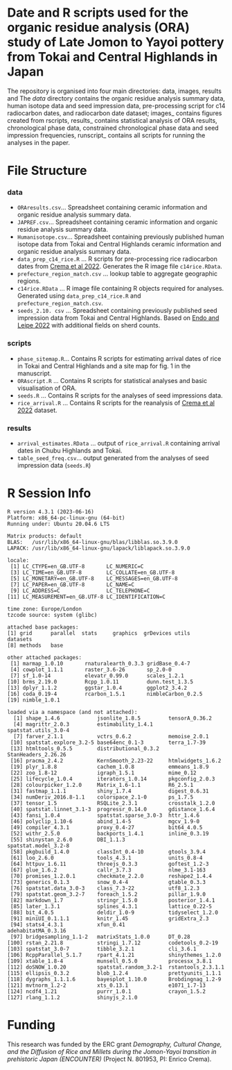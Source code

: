 # Date and R scripts used for the organic residue analysis (ORA) study of Late Jomon to Yayoi pottery from Tokai and Central Highlands in Japan

The repository is organised into four main directories: data, images, results and 
The _data_ directory contains the organic residue analysis summary data, human isotope data and seed impression data, pre-processing script for c14 radiocarbon dates, and radiocarbon date dataset; images_ contains figures created from rscripts, results_  contains statistical analysis of ORA results, chronological phase data, constrained chronological phase data and seed impression frequencies, runscript_ contains all scripts for running the analyses in the paper. 

# File Structure

### data
* `ORAresults.csv`... Spreadsheet containing ceramic information and organic residue analysis summary data.
* `JAPREF.csv`... Spreadsheet containing ceramic information and organic residue analysis summary data.
* `Humanisotope.csv`... Spreadsheet containing previously published human isotope data from Tokai and Central Highlands ceramic information and organic residue analysis summary data.
* `data_prep_c14_rice.R` ... R scripts for pre-processing rice radiocarbon dates from [Crema et al 2022](https://github.com/ercrema/yayoi_rice_dispersal). Generates the R image file `c14rice.RData`.
* `prefecture_region_match.csv` ... lookup table to aggregate geographic regions.
* `c14rice.RData` ... R image file containing R objects required for analyses. Generated using `data_prep_c14_rice.R` and `prefecture_region_match.csv`.
* `seeds_2.10. csv` ... Spreadsheet containing previously published seed impression data from Tokai and Central Highlands. Based on [Endo and Leipe 2022](https://doi.org/10.1016/j.quaint.2021.11.027) with additional fields on sherd counts.
  
### scripts 
* `phase_sitemap.R`... Contains R scripts for estimating arrival dates of rice in Tokai and Central Highlands and a site map for fig. 1 in the manuscript.
* `ORAscript.R` ... Contains R scripts for statistical analyses and basic visualisation of ORA.
* `seeds.R` ... Contains R scripts for the analyses of seed impressions data.
* `rice_arrival.R` ... Contains R scripts for the reanalysis of [Crema et al 2022](https://github.com/ercrema/yayoi_rice_dispersal) dataset.
  
### results 
* `arrival_estimates.RData` ...  output of `rice_arrival.R` containing arrival dates in Chubu Highlands and Tokai.
* `table_seed_freq.csv`... output generated from the analyses of seed impression data (`seeds.R`)

# R Session Info
```
R version 4.3.1 (2023-06-16)
Platform: x86_64-pc-linux-gnu (64-bit)
Running under: Ubuntu 20.04.6 LTS

Matrix products: default
BLAS:   /usr/lib/x86_64-linux-gnu/blas/libblas.so.3.9.0 
LAPACK: /usr/lib/x86_64-linux-gnu/lapack/liblapack.so.3.9.0

locale:
 [1] LC_CTYPE=en_GB.UTF-8       LC_NUMERIC=C              
 [3] LC_TIME=en_GB.UTF-8        LC_COLLATE=en_GB.UTF-8    
 [5] LC_MONETARY=en_GB.UTF-8    LC_MESSAGES=en_GB.UTF-8   
 [7] LC_PAPER=en_GB.UTF-8       LC_NAME=C                 
 [9] LC_ADDRESS=C               LC_TELEPHONE=C            
[11] LC_MEASUREMENT=en_GB.UTF-8 LC_IDENTIFICATION=C       

time zone: Europe/London
tzcode source: system (glibc)

attached base packages:
[1] grid      parallel  stats     graphics  grDevices utils     datasets 
[8] methods   base     

other attached packages:
 [1] marmap_1.0.10       rnaturalearth_0.3.3 gridBase_0.4-7     
 [4] cowplot_1.1.1       raster_3.6-26       sp_2.0-0           
 [7] sf_1.0-14           elevatr_0.99.0      scales_1.2.1       
[10] brms_2.19.0         Rcpp_1.0.11         dunn.test_1.3.5    
[13] dplyr_1.1.2         ggstar_1.0.4        ggplot2_3.4.2      
[16] coda_0.19-4         rcarbon_1.5.1       nimbleCarbon_0.2.5 
[19] nimble_1.0.1       

loaded via a namespace (and not attached):
  [1] shape_1.4.6            jsonlite_1.8.5         tensorA_0.36.2        
  [4] magrittr_2.0.3         estimability_1.4.1     spatstat.utils_3.0-4  
  [7] farver_2.1.1           vctrs_0.6.2            memoise_2.0.1         
 [10] spatstat.explore_3.2-5 base64enc_0.1-3        terra_1.7-39          
 [13] htmltools_0.5.5        distributional_0.3.2   StanHeaders_2.26.26   
 [16] pracma_2.4.2           KernSmooth_2.23-22     htmlwidgets_1.6.2     
 [19] plyr_1.8.8             cachem_1.0.8           emmeans_1.8.9         
 [22] zoo_1.8-12             igraph_1.5.1           mime_0.12             
 [25] lifecycle_1.0.4        iterators_1.0.14       pkgconfig_2.0.3       
 [28] colourpicker_1.2.0     Matrix_1.6-1.1         R6_2.5.1              
 [31] fastmap_1.1.1          shiny_1.7.4            digest_0.6.31         
 [34] numDeriv_2016.8-1.1    colorspace_2.1-0       ps_1.7.5              
 [37] tensor_1.5             RSQLite_2.3.1          crosstalk_1.2.0       
 [40] spatstat.linnet_3.1-3  progressr_0.14.0       gdistance_1.6.4       
 [43] fansi_1.0.4            spatstat.sparse_3.0-3  httr_1.4.6            
 [46] polyclip_1.10-6        abind_1.4-5            mgcv_1.9-0            
 [49] compiler_4.3.1         proxy_0.4-27           bit64_4.0.5           
 [52] withr_2.5.0            backports_1.4.1        inline_0.3.19         
 [55] shinystan_2.6.0        DBI_1.1.3              spatstat.model_3.2-8  
 [58] pkgbuild_1.4.0         classInt_0.4-10        gtools_3.9.4          
 [61] loo_2.6.0              tools_4.3.1            units_0.8-4           
 [64] httpuv_1.6.11          threejs_0.3.3          goftest_1.2-3         
 [67] glue_1.6.2             callr_3.7.3            nlme_3.1-163          
 [70] promises_1.2.0.1       checkmate_2.2.0        reshape2_1.4.4        
 [73] generics_0.1.3         snow_0.4-4             gtable_0.3.3          
 [76] spatstat.data_3.0-3    class_7.3-22           utf8_1.2.3            
 [79] spatstat.geom_3.2-7    foreach_1.5.2          pillar_1.9.0          
 [82] markdown_1.7           stringr_1.5.0          posterior_1.4.1       
 [85] later_1.3.1            splines_4.3.1          lattice_0.22-5        
 [88] bit_4.0.5              deldir_1.0-9           tidyselect_1.2.0      
 [91] miniUI_0.1.1.1         knitr_1.45             gridExtra_2.3         
 [94] stats4_4.3.1           xfun_0.41              adehabitatMA_0.3.16   
 [97] bridgesampling_1.1-2   matrixStats_1.0.0      DT_0.28               
[100] rstan_2.21.8           stringi_1.7.12         codetools_0.2-19      
[103] spatstat_3.0-7         tibble_3.2.1           cli_3.6.1             
[106] RcppParallel_5.1.7     rpart_4.1.21           shinythemes_1.2.0     
[109] xtable_1.8-4           munsell_0.5.0          processx_3.8.1        
[112] doSNOW_1.0.20          spatstat.random_3.2-1  rstantools_2.3.1.1    
[115] ellipsis_0.3.2         blob_1.2.4             prettyunits_1.1.1     
[118] dygraphs_1.1.1.6       bayesplot_1.10.0       Brobdingnag_1.2-9     
[121] mvtnorm_1.2-2          xts_0.13.1             e1071_1.7-13          
[124] ncdf4_1.21             purrr_1.0.1            crayon_1.5.2          
[127] rlang_1.1.2            shinyjs_2.1.0
```

# Funding
This research was funded by the ERC grant _Demography, Cultural Change, and the Diffusion of Rice and Millets during the Jomon-Yayoi transition in prehistoric Japan (ENCOUNTER)_ (Project N. 801953, PI: Enrico Crema).
